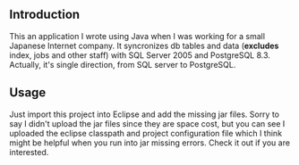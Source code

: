 ## Introduction
This an application I wrote using Java when I was working for a small Japanese
Internet
company. It syncronizes db tables and data (**excludes** index, jobs and other
staff) with SQL Server 2005 and PostgreSQL 8.3. Actually, it's single direction,
from SQL server to PostgreSQL.

## Usage
Just import this project into Eclipse and add the missing jar files. Sorry to
say I didn't 
upload the jar files since they are space cost, but you can see I uploaded the
eclipse 
classpath and project configuration file which I think might be helpful when you 
run into jar missing errors. Check it out if you are interested.
